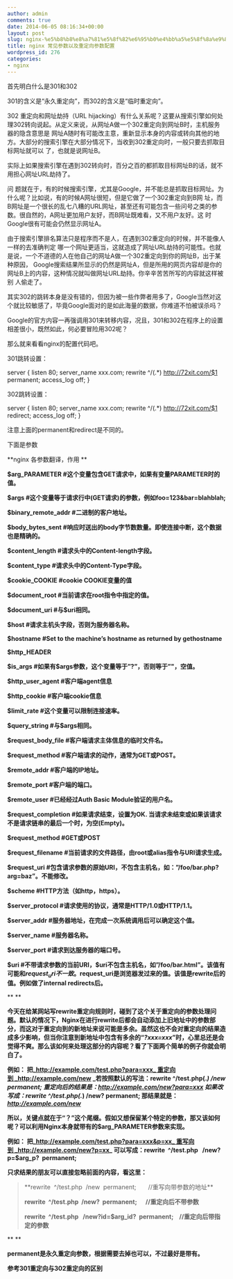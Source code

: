```yaml
---
author: admin
comments: true
date: 2014-06-05 08:16:34+00:00
layout: post
slug: nginx-%e5%b8%b8%e8%a7%81%e5%8f%82%e6%95%b0%e4%bb%a5%e5%8f%8a%e9%87%8d%e5%ae%9a%e5%90%91%e5%8f%82%e6%95%b0%e9%85%8d%e7%bd%ae
title: nginx 常见参数以及重定向参数配置
wordpress_id: 276
categories:
- nginx
---
```


首先明白什么是301和302

301的含义是“永久重定向”，而302的含义是“临时重定向”。

302 重定向和网址劫持（URL hijacking）有什么关系呢？这要从搜索引擎如何处理302转向说起。从定义来说，从网址A做一个302重定向到网址B时，主机服务器的隐含意思是 网址A随时有可能改主意，重新显示本身的内容或转向其他的地方。大部分的搜索引擎在大部分情况下，当收到302重定向时，一般只要去抓取目标网址就可以 了，也就是说网址B。

实际上如果搜索引擎在遇到302转向时，百分之百的都抓取目标网址B的话，就不用担心网址URL劫持了。

问 题就在于，有的时候搜索引擎，尤其是Google，并不能总是抓取目标网址。为什么呢？比如说，有的时候A网址很短，但是它做了一个302重定向到B网 址，而B网址是一个很长的乱七八糟的URL网址，甚至还有可能包含一些问号之类的参数。很自然的，A网址更加用户友好，而B网址既难看，又不用户友好。这 时Google很有可能会仍然显示网址A。

由于搜索引擎排名算法只是程序而不是人，在遇到302重定向的时候，并不能像人一样的去准确判定 哪一个网址更适当，这就造成了网址URL劫持的可能性。也就是说，一个不道德的人在他自己的网址A做一个302重定向到你的网址B，出于某种原因， Google搜索结果所显示的仍然是网址A，但是所用的网页内容却是你的网址B上的内容，这种情况就叫做网址URL劫持。你辛辛苦苦所写的内容就这样被别 人偷走了。

其实302的跳转本身是没有错的，但因为被一些作弊者用多了，Google当然对这个就比较敏感了，毕竟Google面对的是如此海量的数据，你难道不怕被误杀吗？

Google的官方内容一再强调用301来转移内容，况且，301和302在程序上的设置相差很小，既然如此，何必要冒险用302呢？

那么就来看看nginx的配置代码吧。

301跳转设置：

server {
listen 80;
server_name xxx.com;
rewrite ^/(.*) http://72xit.com/$1 permanent;
access_log off;
}

302跳转设置：

server {
listen 80;
server_name xxx.com;
rewrite ^/(.*) http://72xit.com/$1 redirect;
access_log off;
}

注意上面的permanent和redirect是不同的。

下面是参数

**nginx 各参数翻译，作用
**

**$arg_PARAMETER #这个变量包含GET请求中，如果有变量PARAMETER时的值。**

**$args #这个变量等于请求行中(GET请求)的参数，例如foo=123&bar=blahblah;**

**$binary_remote_addr #二进制的客户地址。**

**$body_bytes_sent #响应时送出的body字节数数量。即使连接中断，这个数据也是精确的。**

**$content_length #请求头中的Content-length字段。**

**$content_type #请求头中的Content-Type字段。**

**$cookie_COOKIE #cookie COOKIE变量的值**

**$document_root #当前请求在root指令中指定的值。**

**$document_uri #与$uri相同。**

**$host #请求主机头字段，否则为服务器名称。**

**$hostname #Set to the machine’s hostname as returned by gethostname**

**$http_HEADER**

**$is_args #如果有$args参数，这个变量等于”?”，否则等于”"，空值。**

**$http_user_agent #客户端agent信息**

**$http_cookie #客户端cookie信息**

**$limit_rate #这个变量可以限制连接速率。**

**$query_string #与$args相同。**

**$request_body_file #客户端请求主体信息的临时文件名。**

**$request_method #客户端请求的动作，通常为GET或POST。**

**$remote_addr #客户端的IP地址。**

**$remote_port #客户端的端口。**

**$remote_user #已经经过Auth Basic Module验证的用户名。**

**$request_completion #如果请求结束，设置为OK. 当请求未结束或如果该请求不是请求链串的最后一个时，为空(Empty)。**

**$request_method #GET或POST**

**$request_filename #当前请求的文件路径，由root或alias指令与URI请求生成。**

**$request_uri #包含请求参数的原始URI，不包含主机名，如：”/foo/bar.php?arg=baz”。不能修改。**

**$scheme #HTTP方法（如http，https）。**

**$server_protocol #请求使用的协议，通常是HTTP/1.0或HTTP/1.1。**

**$server_addr #服务器地址，在完成一次系统调用后可以确定这个值。**

**$server_name #服务器名称。**

**$server_port #请求到达服务器的端口号。**

**$uri #不带请求参数的当前URI，$uri不包含主机名，如”/foo/bar.html”。该值有可能和$request_uri 不一致。$request_uri是浏览器发过来的值。该值是rewrite后的值。例如做了internal redirects后。**

** **






**今天在给某网站写rewrite重定向规则时，碰到了这个关于重定向的参数处理问题。默认的情况下，Nginx在进行rewrite后都会自动添加上旧地址中的参数部分，而这对于重定向到的新地址来说可能是多余。虽然这也不会对重定向的结果造成多少影响，但当你注意到新地址中包含有多余的“_?xxx=xxx_”时，心里总还是会觉得不爽。那么该如何来处理这部分的内容呢？看了下面两个简单的例子你就会明白了。**

**例如：
把_http://example.com/test.php?para=xxx_ 重定向到 _http://example.com/new
_若按照默认的写法：rewrite ^/test.php(.*) /new permanent;
重定向后的结果是：_http://example.com/new?para=xxx_
如果改写成：rewrite ^/test.php(.*) /new? permanent;
那结果就是：_http://example.com/new_**

**所以，关键点就在于“？”这个尾缀。假如又想保留某个特定的参数，那又该如何呢？可以利用Nginx本身就带有的$arg_PARAMETER参数来实现。**

**例如：
把_http://example.com/test.php?para=xxx&p=xx_ 重写向到 _http://example.com/new?p=xx_
可以写成：rewrite  ^/test.php   /new?p=$arg_p?  permanent;**

**只求结果的朋友可以直接忽略前面的内容，看这里：**


<blockquote>**rewrite  ^/test.php  /new  permanent;       //重写向带参数的地址**

**rewrite  ^/test.php  /new?  permanent;      //重定向后不带参数**

**rewrite  ^/test.php   /new?id=$arg_id?  permanent;    //重定向后带指定的参数**</blockquote>







** **




**permanent是永久重定向参数，根据需要去掉也可以，不过最好是带有。**




**参考301重定向与302重定向的区别**
